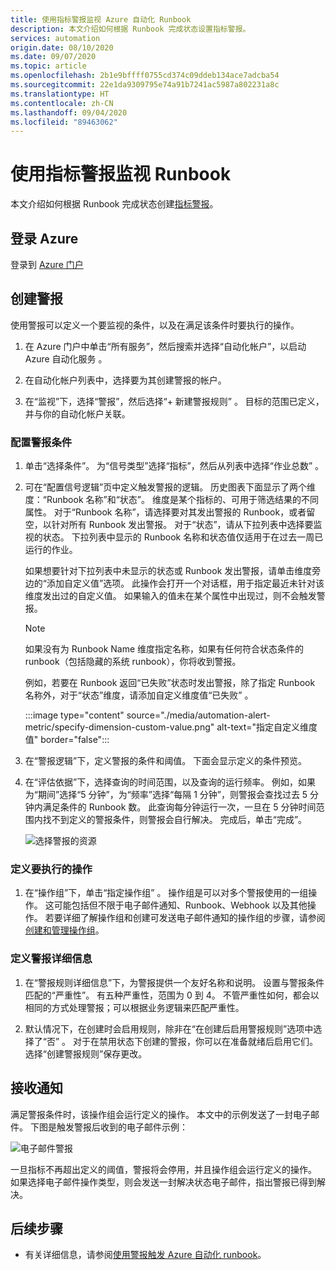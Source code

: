 ```yaml
---
title: 使用指标警报监视 Azure 自动化 Runbook
description: 本文介绍如何根据 Runbook 完成状态设置指标警报。
services: automation
origin.date: 08/10/2020
ms.date: 09/07/2020
ms.topic: article
ms.openlocfilehash: 2b1e9bffff0755cd374c09ddeb134ace7adcba54
ms.sourcegitcommit: 22e1da9309795e74a91b7241ac5987a802231a8c
ms.translationtype: HT
ms.contentlocale: zh-CN
ms.lasthandoff: 09/04/2020
ms.locfileid: "89463062"
---
```

# <a name="monitor-runbooks-with-metric-alerts"></a>使用指标警报监视 Runbook

本文介绍如何根据 Runbook 完成状态创建[指标警报](../azure-monitor/platform/alerts-metric-overview.md)。

## <a name="sign-in-to-azure"></a>登录 Azure

登录到 [Azure 门户](https://portal.azure.cn)

## <a name="create-alert"></a>创建警报

使用警报可以定义一个要监视的条件，以及在满足该条件时要执行的操作。

1. 在 Azure 门户中单击“所有服务”，然后搜索并选择“自动化帐户”，以启动 Azure 自动化服务 。

2. 在自动化帐户列表中，选择要为其创建警报的帐户。 

3. 在“监视”下，选择“警报”，然后选择“+ 新建警报规则”  。 目标的范围已定义，并与你的自动化帐户关联。

### <a name="configure-alert-criteria"></a>配置警报条件

1. 单击“选择条件”。 为“信号类型”选择“指标”，然后从列表中选择“作业总数”  。

2. 可在“配置信号逻辑”页中定义触发警报的逻辑。 历史图表下面显示了两个维度：“Runbook 名称”和“状态”。 维度是某个指标的、可用于筛选结果的不同属性。 对于“Runbook 名称”，请选择要对其发出警报的 Runbook，或者留空，以针对所有 Runbook 发出警报。 对于“状态”，请从下拉列表中选择要监视的状态。 下拉列表中显示的 Runbook 名称和状态值仅适用于在过去一周已运行的作业。

   如果想要针对下拉列表中未显示的状态或 Runbook 发出警报，请单击维度旁边的“添加自定义值”选项。 此操作会打开一个对话框，用于指定最近未针对该维度发出过的自定义值。 如果输入的值未在某个属性中出现过，则不会触发警报。

   > [!NOTE]
   > 如果没有为 Runbook Name 维度指定名称，如果有任何符合状态条件的 runbook（包括隐藏的系统 runbook），你将收到警报。

    例如，若要在 Runbook 返回“已失败”状态时发出警报，除了指定 Runbook 名称外，对于“状态”维度，请添加自定义维度值“已失败” 。

    :::image type="content" source="./media/automation-alert-metric/specify-dimension-custom-value.png" alt-text="指定自定义维度值" border="false":::

3. 在“警报逻辑”下，定义警报的条件和阈值。 下面会显示定义的条件预览。

4. 在“评估依据”下，选择查询的时间范围，以及查询的运行频率。 例如，如果为“期间”选择“5 分钟”，为“频率”选择“每隔 1 分钟”，则警报会查找过去 5 分钟内满足条件的 Runbook 数。    此查询每分钟运行一次，一旦在 5 分钟时间范围内找不到定义的警报条件，则警报会自行解决。 完成后，单击“完成”。

   ![选择警报的资源](./media/automation-alert-activity-log/configure-signal-logic.png)

### <a name="define-the-action-to-take"></a>定义要执行的操作

1. 在“操作组”下，单击“指定操作组” 。 操作组是可以对多个警报使用的一组操作。 这可能包括但不限于电子邮件通知、Runbook、Webhook 以及其他操作。 若要详细了解操作组和创建可发送电子邮件通知的操作组的步骤，请参阅[创建和管理操作组](../azure-monitor/platform/action-groups.md)。

### <a name="define-alert-details"></a>定义警报详细信息

1. 在“警报规则详细信息”下，为警报提供一个友好名称和说明。 设置与警报条件匹配的“严重性”。 有五种严重性，范围为 0 到 4。 不管严重性如何，都会以相同的方式处理警报；可以根据业务逻辑来匹配严重性。

1. 默认情况下，在创建时会启用规则，除非在“在创建后启用警报规则”选项中选择了“否” 。 对于在禁用状态下创建的警报，你可以在准备就绪后启用它们。 选择“创建警报规则”保存更改。

## <a name="receive-notification"></a>接收通知

满足警报条件时，该操作组会运行定义的操作。 本文中的示例发送了一封电子邮件。 下图是触发警报后收到的电子邮件示例：

![电子邮件警报](./media/automation-alert-activity-log/alert-email.png)

一旦指标不再超出定义的阈值，警报将会停用，并且操作组会运行定义的操作。 如果选择电子邮件操作类型，则会发送一封解决状态电子邮件，指出警报已得到解决。

## <a name="next-steps"></a>后续步骤

* 有关详细信息，请参阅[使用警报触发 Azure 自动化 runbook](automation-create-alert-triggered-runbook.md)。
